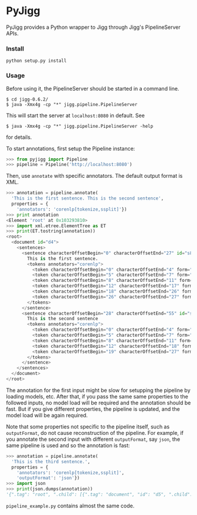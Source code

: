 # PyJigg

PyJigg provides a Python wrapper to Jigg through Jigg's PipelineServer APIs.

### Install

``` shell
python setup.py install
```

### Usage

Before using it, the PipelineServer should be started in a command line.

``` shell
$ cd jigg-0.6.2/
$ java -Xmx4g -cp "*" jigg.pipeline.PipelineServer
```

This will start the server at `localhost:8080` in default. See

``` shell
$ java -Xmx4g -cp "*" jigg.pipeline.PipelineServer -help
```

for details.

To start annotations, first setup the Pipeline instance:

``` python
>>> from pyjigg import Pipeline
>>> pipeline = Pipeline('http://localhost:8080')
```

Then, use `annotate` with specific annotators.
The default output format is XML.

``` python
>>> annotation = pipeline.annotate(
  'This is the first sentence. This is the second sentence',
  properties = {
    'annotators': 'corenlp[tokenize,ssplit]'})
>>> print annotation
<Element 'root' at 0x103293810>
>>> import xml.etree.ElementTree as ET
>>> print(ET.tostring(annotation))
<root>
  <document id="d4">
    <sentences>
      <sentence characterOffsetBegin="0" characterOffsetEnd="27" id="s8">
        This is the first sentence.
        <tokens annotators="corenlp">
          <token characterOffsetBegin="0" characterOffsetEnd="4" form="This" id="t48" />
          <token characterOffsetBegin="5" characterOffsetEnd="7" form="is" id="t49" />
          <token characterOffsetBegin="8" characterOffsetEnd="11" form="the" id="t50" />
          <token characterOffsetBegin="12" characterOffsetEnd="17" form="first" id="t51" />
          <token characterOffsetBegin="18" characterOffsetEnd="26" form="sentence" id="t52" />
          <token characterOffsetBegin="26" characterOffsetEnd="27" form="." id="t53" />
        </tokens>
      </sentence>
      <sentence characterOffsetBegin="28" characterOffsetEnd="55" id="s9">
        This is the second sentence
        <tokens annotators="corenlp">
          <token characterOffsetBegin="0" characterOffsetEnd="4" form="This" id="t54" />
          <token characterOffsetBegin="5" characterOffsetEnd="7" form="is" id="t55" />
          <token characterOffsetBegin="8" characterOffsetEnd="11" form="the" id="t56" />
          <token characterOffsetBegin="12" characterOffsetEnd="18" form="second" id="t57" />
          <token characterOffsetBegin="19" characterOffsetEnd="27" form="sentence" id="t58" />
        </tokens>
      </sentence>
    </sentences>
  </document>
</root>
```

The annotation for the first input might be slow for setupping the pipeline by loading models, etc.
After that, if you pass the same same properties to the followed inputs, no model load will be required and the annotation should be fast.
But if you give different properties, the pipeline is updated, and the model load will be again required.

Note that some properties not specific to the pipeline itself, such as `outputFormat`, do not cause reconstruction of the pipeline.
For example, if you annotate the second input with different `outputFormat`, say `json`, the same pipeline is used and so the annotation is fast:

``` python
>>> annotation = pipeline.annotate(
  'This is the third sentence.',
  properties = {
    'annotators': 'corenlp[tokenize,ssplit]',
    'outputFormat': 'json'})
>>> import json
>>> print(json.dumps(annotation))
'{".tag": "root", ".child": [{".tag": "document", "id": "d5", ".child": [{".tag": "sentences", ".child": [{"text": "This is the third sentence.", "characterOffsetEnd": "27", ".tag": "sentence", ".child": [{".tag": "tokens", "annotators": "corenlp", ".child": [{"characterOffsetEnd": "4", ".tag": "token", "id": "t59", "form": "This", "characterOffsetBegin": "0"}, {"characterOffsetEnd": "7", ".tag": "token", "id": "t60", "form": "is", "characterOffsetBegin": "5"}, {"characterOffsetEnd": "11", ".tag": "token", "id": "t61", "form": "the", "characterOffsetBegin": "8"}, {"characterOffsetEnd": "17", ".tag": "token", "id": "t62", "form": "third", "characterOffsetBegin": "12"}, {"characterOffsetEnd": "26", ".tag": "token", "id": "t63", "form": "sentence", "characterOffsetBegin": "18"}, {"characterOffsetEnd": "27", ".tag": "token", "id": "t64", "form": ".", "characterOffsetBegin": "26"}]}], "characterOffsetBegin": "0", "id": "s10"}]}]}]}'
```

`pipeline_example.py` contains almost the same code.
